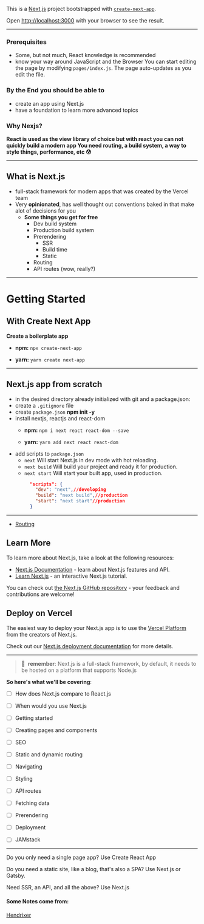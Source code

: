 This is a [Next.js](https://nextjs.org/) project bootstrapped with [`create-next-app`](https://github.com/vercel/next.js/tree/canary/packages/create-next-app).


Open [http://localhost:3000](http://localhost:3000) with your browser to see the result.
_____
### Prerequisites
- Some, but not much, React knowledge is recommended
- know your way around JavaScript and the Browser
You can start editing the page by modifying `pages/index.js`. The page auto-updates as you edit the file.
### By the End you should be able to
- create an app using Next.js 
- have a foundation to learn more advanced topics

### Why Nexjs?
**React is used as the view library of choice but with react you can not quickly build a modern app You need routing, a build system, a way to style things, performance, etc 😰**

_____
## What is Next.js
- full-stack framework for modern apps that was created by the Vercel team
- Very **opinionated**, has well thought out conventions baked in that make alot of decisions for you
  - **Some things you get for free**
    - Dev build system
    - Production build system
    - Prerendering
      - SSR
      - Build time
      - Static
    - Routing
    - API routes (wow, really?)

_____


# Getting Started
## With Create Next App
**Create a boilerplate app**
- **npm:** `npx create-next-app`

- **yarn:** `yarn create next-app`
_____


## Next.js app from scratch 
- in the desired directory already initialized with git and a package.json:
- create a `.gitignore` file
- create `package.json` **npm init -y** 
- install nextjs, reactjs and react-dom
  - **npm:** `npm i next react react-dom --save`

  - **yarn:** `yarn add next react react-dom`
- add  scripts to `package.json`
  - `next` Will start Next.js in dev mode with hot reloading.
  - `next build` Will build your project and ready it for production.
  - `next start` Will start your built app, used in production.
    ```json
      "scripts": {
        "dev": "next",//developing
        "build": "next build",//production
        "start": "next start"//production
      }
    ```

_____
- [ Routing ]()




## Learn More

To learn more about Next.js, take a look at the following resources:

- [Next.js Documentation](https://nextjs.org/docs) - learn about Next.js features and API.
- [Learn Next.js](https://nextjs.org/learn) - an interactive Next.js tutorial.

You can check out [the Next.js GitHub repository](https://github.com/vercel/next.js/) - your feedback and contributions are welcome!

## Deploy on Vercel

The easiest way to deploy your Next.js app is to use the [Vercel Platform](https://vercel.com/import?utm_medium=default-template&filter=next.js&utm_source=create-next-app&utm_campaign=create-next-app-readme) from the creators of Next.js.

Check out our [Next.js deployment documentation](https://nextjs.org/docs/deployment) for more details.

___

> 🧠&nbsp;&nbsp;**remember**: Next.js is a full-stack framework, by default, it needs to be hosted on a platform that supports Node.js 

**So here's what we'll be covering**:


- [ ] How does Next.js compare to React.js
- [ ] When would you use Next.js
- [ ] Getting started
- [ ] Creating pages and components
- [ ] SEO
- [ ] Static and dynamic routing
- [ ] Navigating
- [ ] Styling
- [ ] API routes
- [ ] Fetching data
- [ ] Prerendering
- [ ] Deployment
- [ ] JAMstack













_________
Do you only need a single page app?
Use Create React App

Do you need a static site, like a blog, that's also a SPA?
Use Next.js or Gatsby.

Need SSR, an API, and all the above?
Use Next.js
#### Some Notes come from:
[ Hendrixer ](https://hendrixer.github.io/)